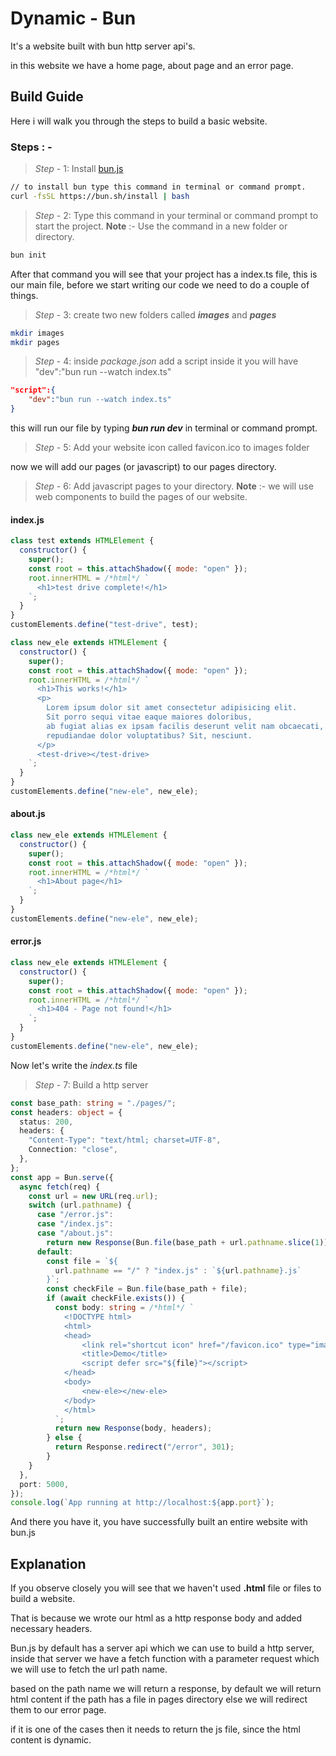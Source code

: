 # Dynamic - Bun

It's a website built with bun http server api's.

in this website we have a home page, about page and an error page.

## Build Guide

Here i will walk you through the steps to build a basic website.

### Steps : -

> _Step_ - 1: Install [bun.js](https://bun.sh/)

```bash
// to install bun type this command in terminal or command prompt.
curl -fsSL https://bun.sh/install | bash
```

> _Step_ - 2: Type this command in your terminal or command prompt to start the project.
> **Note** :- Use the command in a new folder or directory.

```bash
bun init
```

After that command you will see that your project has a index.ts file, this is our main file, before we start writing our code we need to do a couple of things.

> _Step_ - 3: create two new folders called _**images**_ and _**pages**_

```bash
mkdir images
mkdir pages
```

> _Step_ - 4: inside _package.json_ add a script inside it you will have "dev":"bun run --watch index.ts"

```json
"script":{
    "dev":"bun run --watch index.ts"
}
```

this will run our file by typing _**bun run dev**_ in terminal or command prompt.

> _Step_ - 5: Add your website icon called favicon.ico to images folder

now we will add our pages (or javascript) to our pages directory.

> _Step_ - 6: Add javascript pages to your directory.
> **Note** :- we will use web components to build the pages of our website.

#### index.js

```js
class test extends HTMLElement {
  constructor() {
    super();
    const root = this.attachShadow({ mode: "open" });
    root.innerHTML = /*html*/ `
      <h1>test drive complete!</h1>
    `;
  }
}
customElements.define("test-drive", test);

class new_ele extends HTMLElement {
  constructor() {
    super();
    const root = this.attachShadow({ mode: "open" });
    root.innerHTML = /*html*/ `
      <h1>This works!</h1>
      <p>
        Lorem ipsum dolor sit amet consectetur adipisicing elit. 
        Sit porro sequi vitae eaque maiores doloribus, 
        ab fugiat alias ex ipsam facilis deserunt velit nam obcaecati, 
        repudiandae dolor voluptatibus? Sit, nesciunt.
      </p>
      <test-drive></test-drive>
    `;
  }
}
customElements.define("new-ele", new_ele);
```

#### about.js

```js
class new_ele extends HTMLElement {
  constructor() {
    super();
    const root = this.attachShadow({ mode: "open" });
    root.innerHTML = /*html*/ `
      <h1>About page</h1>
    `;
  }
}
customElements.define("new-ele", new_ele);
```

#### error.js

```js
class new_ele extends HTMLElement {
  constructor() {
    super();
    const root = this.attachShadow({ mode: "open" });
    root.innerHTML = /*html*/ `
      <h1>404 - Page not found!</h1>
    `;
  }
}
customElements.define("new-ele", new_ele);
```

Now let's write the _index.ts_ file

> _Step_ - 7: Build a http server

```ts
const base_path: string = "./pages/";
const headers: object = {
  status: 200,
  headers: {
    "Content-Type": "text/html; charset=UTF-8",
    Connection: "close",
  },
};
const app = Bun.serve({
  async fetch(req) {
    const url = new URL(req.url);
    switch (url.pathname) {
      case "/error.js":
      case "/index.js":
      case "/about.js":
        return new Response(Bun.file(base_path + url.pathname.slice(1)));
      default:
        const file = `${
          url.pathname == "/" ? "index.js" : `${url.pathname}.js`
        }`;
        const checkFile = Bun.file(base_path + file);
        if (await checkFile.exists()) {
          const body: string = /*html*/ `
            <!DOCTYPE html>
            <html>
            <head>
                <link rel="shortcut icon" href="/favicon.ico" type="image/x-icon" />
                <title>Demo</title>
                <script defer src="${file}"></script>
            </head>
            <body>
                <new-ele></new-ele>
            </body>
            </html>
          `;
          return new Response(body, headers);
        } else {
          return Response.redirect("/error", 301);
        }
    }
  },
  port: 5000,
});
console.log(`App running at http://localhost:${app.port}`);
```

And there you have it, you have successfully built an entire website with bun.js

## Explanation

If you observe closely you will see that we haven't used **.html** file or files to build a website.

That is because we wrote our html as a http response body and added necessary headers.

Bun.js by default has a server api which we can use to build a http server, inside that server we have a fetch function with a parameter request which we will use to fetch the url path name.

based on the path name we will return a response, by default we will return html content if the path has a file in pages directory else we will redirect them to our error page.

if it is one of the cases then it needs to return the js file, since the html content is dynamic.

